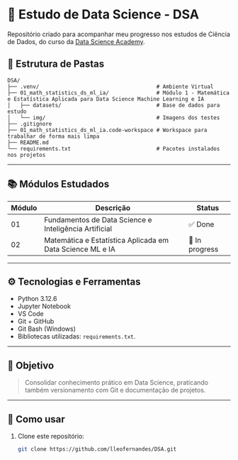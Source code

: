 # 📘 Estudo de Data Science - DSA

Repositório criado para acompanhar meu progresso nos estudos de Ciência de Dados, do curso da [Data Science Academy](https://www.datascienceacademy.com.br/).

## 📁 Estrutura de Pastas
```plaintext
DSA/
├── .venv/                                     # Ambiente Virtual
├── 01_math_statistics_ds_ml_ia/               # Módulo 1 - Matemática e Estatística Aplicada para Data Science Machine Learning e IA
│   ├── datasets/                              # Base de dados para estudo
│   └── img/                                   # Imagens dos testes
├── .gitignore
├── 01_math_statistics_ds_ml_ia.code-workspace # Workspace para trabalhar de forma mais limpa
├── README.md
└── requirements.txt                           # Pacotes instalados nos projetos
```

--- 

## 📚 Módulos Estudados

| Módulo | Descrição                                                    | Status          |
|--------|--------------------------------------------------------------|-----------------|
| 01     | Fundamentos de Data Science e Inteligência Artificial        | ✅ Done        |
| 02     | Matemática e Estatística Aplicada em Data Science ML e IA    | 🔄 In progress |

---

## ⚙️ Tecnologias e Ferramentas

- Python 3.12.6
- Jupyter Notebook
- VS Code
- Git + GitHub
- Git Bash (Windows)
- Bibliotecas utilizadas: `requirements.txt`.

---

## 🧠 Objetivo

> Consolidar conhecimento prático em Data Science, praticando também versionamento com Git e documentação de projetos.

---

## 🚀 Como usar

1. Clone este repositório:
   ```bash
   git clone https://github.com/lleofernandes/DSA.git